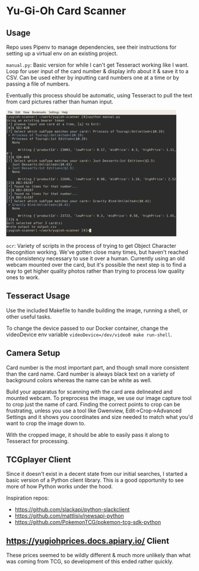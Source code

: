 # Yu-Gi-Oh Card Scanner

## Usage

Repo uses Pipenv to manage dependencies, see their instructions for setting up a virtual env on an existing project.

`manual.py`: Basic version for while I can't get Tesseract working like I want. Loop for user input of the card number & display info about it & save it to a CSV. Can be used either by inputting card numbers one at a time or by passing a file of numbers.

Eventually this process should be automatic, using Tesseract to pull the text from card pictures rather than human input.

![Usage of the manual script](assets/yugioh-manual-scanner.png?raw=true "Example")


`ocr`: Variety of scripts in the process of trying to get Object Character Recognition working.  We've gotten close many times, but haven't reached the consistency necessary to use it over a human.  Currently using an old webcam mounted over the card, but it's possible the next step is to find a way to get higher quality photos rather than trying to process low quality ones to work.


## Tesseract Usage

Use the included Makefile to handle building the image, running a shell, or other useful tasks.

To change the device passed to our Docker container, change the videoDevice env variable `videoDevice=/dev/video0 make run-shell`.

## Camera Setup

Card number is the most important part, and though small more consistent than the card name. Card number is always black text on a variety of background colors whereas the name can be white as well.

Build your apparatus for scanning with the card area delineated and mounted webcam. To preprocess the image,
we use our image capture tool to crop just the name of card. Finding the correct points to crop can be frustrating,
unless you use a tool like Gwenview, Edit->Crop->Advanced Settings and it shows you coordinates and size needed to match
what you'd want to crop the image down to.

With the cropped image, it should be able to easily pass it along to Tesseract for processing.

## TCGplayer Client

Since it doesn't exist in a decent state from our initial searches, I started a basic version of a Python client library. This is a good opportunity to see more of how Python works under the hood.

Inspiration repos:

-   https://github.com/slackapi/python-slackclient
-   https://github.com/mattlisiv/newsapi-python
-   https://github.com/PokemonTCG/pokemon-tcg-sdk-python

## https://yugiohprices.docs.apiary.io/ Client

These prices seemed to be wildly different & much more unlikely than what was coming from TCG, so development of this ended rather quickly.